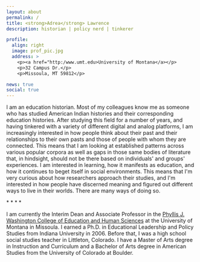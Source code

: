 ```yaml
---
layout: about
permalink: /
title: <strong>Adrea</strong> Lawrence
description: historian | policy nerd | tinkerer

profile:
  align: right
  image: prof_pic.jpg
  address: >
    <p><a href="http:/www.umt.edu>University of Montana</a></p>
    <p>32 Campus Dr.</p>
    <p>Missoula, MT 59812</p>

news: true
social: true
---
```


I am an education historian.  Most of my colleagues know me as someone who has studied American Indian histories and their corresponding education histories.  After studying this field for a number of years, and having tinkered with a variety of different digital and analog platforms, I am increasingly interested in how people think about their past and their relationships to their own pasts and those of people with whom they are connected.  This means that I am looking at established patterns across various popular corpora as well as gaps in those same bodies of literature that, in hindsight, should not be there based on individuals' and groups' experiences.  I am interested in learning, how it manifests as education, and how it continues to beget itself in social environments.  This means that I'm very curious about how researchers approach their studies, and I'm interested in how people have discerned meaning and figured out different ways to live in their worlds.  There are many ways of doing so.

\*    *    *    *

I am currently the Interim Dean and Associate Professor in the [Phyllis J. Washington College of Education and Human Sciences](https://coehs.umt.edu) at the University of Montana in Missoula.  I earned a Ph.D. in Educational Leadership and Policy Studies from Indiana University in 2006.  Before that, I was a high school social studies teacher in Littleton, Colorado.  I have a Master of Arts degree in Instruction and Curriculum  and a Bachelor of Arts degree in American Studies from the University of Colorado at Boulder.
